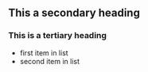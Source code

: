 ## This a secondary heading
### This is a tertiary heading

* first item in list
* second item in list
